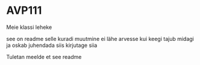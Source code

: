 <!DOCTYPE HTML>
<html>
<head>

AVP111
======

Meie klassi leheke

see on readme
selle kuradi muutmine ei lähe arvesse
kui keegi tajub midagi ja oskab juhendada siis kirjutage siia

Tuletan meelde et see readme




</body>
</html> 
